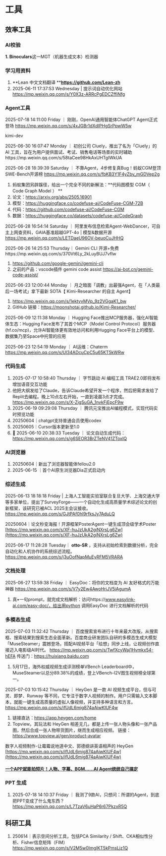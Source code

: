 # 工具

## 效率工具

### AI校验

**1. Binoculars**这一MGT（机器生成文本）检测器

### 学习用资料

1. **Lean 中文文档翻译  ****https://github.com/Lean-zh**
2. 2025-06-11 17:37:53 Wednesday | 提示词自动优化网站 https://mp.weixin.qq.com/s/Y0X3z-ARRcPgEDCZffiNfg

### Agent工具

2025-07-18 14:11:00 Friday ｜ 刚刚，OpenAI通用智能体ChatGPT Agent正式登场 https://mp.weixin.qq.com/s/4xJGBr1dXdIPHgSrPpwW5w

kimi-dev

2025-06-30 16:07:47 Monday ｜ 初创公司 Cluely，推出了名为「Cluely」的 AI 工具，旨在为用户提供面试、考试、销售电话等场景的实时辅助https://mp.weixin.qq.com/s/58taCee98HkAxUHTgIWkUA

2025-06-28 18:39:39 Saturday ｜ 不靠Agent，4步修复真Bug！蚂蚁CGM登顶SWE-Bench开源榜 https://mp.weixin.qq.com/s/fbKB3Y1F4yZbv_mGDVep2g

1. 蚂蚁集团另辟蹊径，给出一个完全不同的新解法：**代码图模型 CGM（ Code Graph Model ） **
2. 论文：https://arxiv.org/abs/2505.16901
3. 模型：https://huggingface.co/codefuse-ai/CodeFuse-CGM-72B
4. 代码：https://github.com/codefuse-ai/CodeFuse-CGM
5. 数据：https://huggingface.co/datasets/codefuse-ai/CodeGraph

2025-06-28 16:54:14 Saturday ｜ 阿里发布信息检索Agent-WebDancer，可自主上网查资料，GAIA基准超越GPT-4o | 模型&数据开源 https://mp.weixin.qq.com/s/LETDaeU96OV-beuoCuJHHQ

2025-06-26 14:25:53 Thursday｜ Gemini CLI 开源+免费https://mp.weixin.qq.com/s/370Vt6Ly_2kLuyBUJ7vfIw

1. https://github.com/google-gemini/gemini-cli
2. 之前的产品：vscode插件 gemini code assist https://ai-bot.cn/gemini-code-assist/

2025-06-23 12:00:44 Monday ｜ 月之暗面「调教」出最强Agent，在「人类最后一场考试」拿下最新 SOTA【 Kimi-Researcher 的自主 Agent】

1. https://mp.weixin.qq.com/s/1ektvvMVp_9z2VGgaK1_bw
2. GitHub 链接：https://moonshotai.github.io/Kimi-Researcher/

2025-06-09 12:11:38 Monday ｜ Hugging Face推出MCP服务器，强化AI智能体生态：Hugging Face发布了其首个MCP（Model Control Protocol）服务器 (hf.co/mcp)，允许AI智能体更有效地访问和利用Hugging Face平台上的模型、数据集乃至Space中托管的应用

2025-06-23 12:54:19 Monday ｜ AI运维：Chaterm https://mp.weixin.qq.com/s/Ul34ADcuCpC5u65KT5kWRw

### 代码生成

1. 2025-07-17 10:58:40 Thursday ｜ 字节跳动 AI 编程工具 TRAE2.0即将发布 增加语音交互功能
2. 他把大纲发给了Claude，告诉Claude希望开发一个程序，然后把需求发给了Replit去编程。晚上10点左右开始，一直到凌晨3点才完成。 https://mp.weixin.qq.com/s/X-ZigSuGA_1nvkFjEpcF9w
3. 2025-06-19 09:29:08 Thursday ｜ 腾讯元宝推出AI编程模式，实现代码实时预览功能
4. 20250604｜chatgpt支持普通会员使用codex
5. 20250605｜Cursor版本更新至1.0
6. 🌈 2025-06-10 20:38:33 Tuesday ｜ 论文自动生成代码：https://mp.weixin.qq.com/s/g6SEOR3BrZTeNV41ZToxIQ

### AI浏览器

1. 20250604｜新出了浏览器智能体fellou2.0
2. 2025-06-15 ｜首个AI原生浏览器Dia正式启动内

### 综述生成

2025-06-13 18:18:18 Friday | 上海人工智能实验室联合复旦大学、上海交通大学等多家单位，提出了SurveyForge——一个自动化生成高质量学术综述论文的创新框架，该研究已被ACL 2025主会议接收。https://mp.weixin.qq.com/s/GJtPAf0hI9rfksJy7AduLQ

20250604｜论文秒变海报！开源框架PosterAgent一键生成顶会级学术Poster [https://mp.weixin.qq.com/s/XF-huJzUkA2giNXrsLg6Zw](https://mp.weixin.qq.com/s/XF-huJzUkA2giNXrsLg6Zw)

2025-06-17 11:28:28 Tuesday｜  **otto-SR** ，支持从初始检索到数据分析，完全自动化和人机协作的系统综述流程。https://mp.weixin.qq.com/s/j3uOofNapMuEyRFM5VRARA

### 文档处理

2025-06-27 13:59:38 Friday ｜ EasyDoc：将你的文档变为 AI 友好格式的万能神器 https://mp.weixin.qq.com/s/V7y2Ew4AwoHriJV5iAgumA

1. 真•一句prompt，就完成文档解析：访问https://www.easylink-ai.com/easy-doc/，给出用python 调用EasyDoc 进行文档解析的代码

### 多模态生成

2025-07-03 11:32:42 Thursday ｜ 百度搜索宣布进行十年来最大改版，从搜索框、搜索结果到搜索生态全面革新。百度商业研发团队自研的多模态生成大模型「MuseSteamer」震撼登场，搭配AI视频平台「绘想」同步上线，让视频创作直接迈入电影级AI时代。 https://mp.weixin.qq.com/s/TwfXcyWaj1Hvmkx54-hEFA 传送门：https://huixiang.baidu.com

1. 5月17日，海外权威视频生成评测榜单VBench Leaderboard中，MuseSteamer以总分89.38%的成绩，登上VBench-I2V图生视频榜全球第一。

2025-07-03 10:15:42 Thursday ｜ HeyGen 是一款 AI 视频生成平台，但与可灵、即梦、Runway 等不同，它专注于数字人视频的制作。用户只需输入文本脚本，就能一键生成高质量的虚拟人像视频，并支持多种语言和方言。 https://mp.weixin.qq.com/s/ifUdL6mig874aAiwKIUF4w

1. 链接直达：https://app.heygen.com/home
2. Topview。其玩法和 HeyGen 相差无几，都是上传一张人物头像和一张产品图，然后合成一张人物带货图片，继而生成相应视频。  链接：https://www.topview.ai/gen/product-avatar

数字人视频制作-让霉霉说地道中文、郭德纲讲英语相声的 HeyGen [https://mp.weixin.qq.com/s/ifUdL6mig874aAiwKIUF4w](https://mp.weixin.qq.com/s/ifUdL6mig874aAiwKIUF4w)

#### [一个APP就能拍短片！人物、字幕、BGM……AI Agent统统自己搞定](https://mp.weixin.qq.com/s/TfRA0Mm6L4SC5Za7RDXHVQ)

### PPT 生成

1. 2025-07-18 14:10:37 Friday ｜ 我测了9款AI，只想问：所谓的Agent，到底把PPT变成了什么鬼东西？ https://mp.weixin.qq.com/s/L7TzaV6uHaP6r67PkzxR5Q

## 科研工具

1. 250614｜表示空间分析工具，包括PCA Similarity / Shift、CKA相似性分析、Fisher信息矩阵（FIM）https://mp.weixin.qq.com/s/V2M5w0ImgIKT5kPmsLjz1Q
